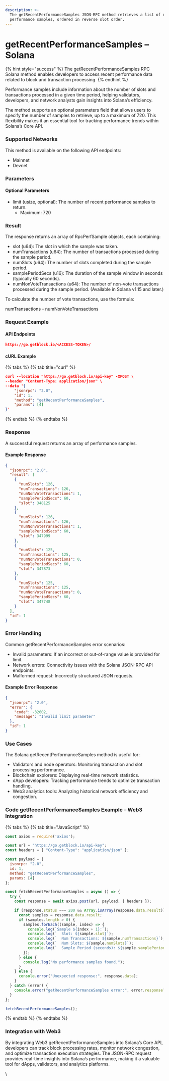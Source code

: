 ```yaml
---
description: >-
  The getRecentPerformanceSamples JSON-RPC method retrieves a list of recent
  performance samples, ordered in reverse slot order.
---
```


# getRecentPerformanceSamples – Solana

{% hint style="success" %}
The getRecentPerformanceSamples RPC Solana method enables developers to access recent performance data related to block and transaction processing.
{% endhint %}

Performance samples include information about the number of slots and transactions processed in a given time period, helping validators, developers, and network analysts gain insights into Solana’s efficiency.

The method supports an optional parameters field that allows users to specify the number of samples to retrieve, up to a maximum of 720. This flexibility makes it an essential tool for tracking performance trends within Solana’s Core API.

### Supported Networks

This method is available on the following API endpoints:

* Mainnet
* Devnet

### Parameters

#### Optional Parameters

* limit (usize, optional): The number of recent performance samples to return.
  * Maximum: 720

### Result

The response returns an array of RpcPerfSample objects, each containing:

* slot (u64): The slot in which the sample was taken.
* numTransactions (u64): The number of transactions processed during the sample period.
* numSlots (u64): The number of slots completed during the sample period.
* samplePeriodSecs (u16): The duration of the sample window in seconds (typically 60 seconds).
* numNonVoteTransactions (u64): The number of non-vote transactions processed during the sample period. (Available in Solana v1.15 and later.)

To calculate the number of vote transactions, use the formula:

numTransactions - numNonVoteTransactions

### Request Example

#### API Endpoints

```json
https://go.getblock.io/<ACCESS-TOKEN>/
```

#### cURL Example

{% tabs %}
{% tab title="curl" %}
```json
curl --location "https://go.getblock.io/api-key" -XPOST \
--header "Content-Type: application/json" \
--data '{
    "jsonrpc": "2.0",
    "id": 1,
    "method": "getRecentPerformanceSamples",
    "params": [4]
}'
```
{% endtab %}
{% endtabs %}

### Response

A successful request returns an array of performance samples.

#### Example Response

```json
{
  "jsonrpc": "2.0",
  "result": [
    {
      "numSlots": 126,
      "numTransactions": 126,
      "numNonVoteTransactions": 1,
      "samplePeriodSecs": 60,
      "slot": 348125
    },
    {
      "numSlots": 126,
      "numTransactions": 126,
      "numNonVoteTransactions": 1,
      "samplePeriodSecs": 60,
      "slot": 347999
    },
    {
      "numSlots": 125,
      "numTransactions": 125,
      "numNonVoteTransactions": 0,
      "samplePeriodSecs": 60,
      "slot": 347873
    },
    {
      "numSlots": 125,
      "numTransactions": 125,
      "numNonVoteTransactions": 0,
      "samplePeriodSecs": 60,
      "slot": 347748
    }
  ],
  "id": 1
}
```

### Error Handling

Common getRecentPerformanceSamples error scenarios:

* Invalid parameters: If an incorrect or out-of-range value is provided for limit.
* Network errors: Connectivity issues with the Solana JSON-RPC API endpoints.
* Malformed request: Incorrectly structured JSON requests.

#### Example Error Response

```json
{
  "jsonrpc": "2.0",
  "error": {
    "code": -32602,
    "message": "Invalid limit parameter"
  },
  "id": 1
}
```

### Use Cases

The Solana getRecentPerformanceSamples method is useful for:

* Validators and node operators: Monitoring transaction and slot processing performance.
* Blockchain explorers: Displaying real-time network statistics.
* dApp developers: Tracking performance trends to optimize transaction handling.
* Web3 analytics tools: Analyzing historical network efficiency and congestion.

### Code getRecentPerformanceSamples Example – Web3 Integration

{% tabs %}
{% tab title="JavaScript" %}
```javascript
const axios = require('axios');

const url = "https://go.getblock.io/api-key"; 
const headers = { "Content-Type": "application/json" };

const payload = {
  jsonrpc: "2.0",
  id: 1,
  method: "getRecentPerformanceSamples",
  params: [4]
};

const fetchRecentPerformanceSamples = async () => {
  try {
    const response = await axios.post(url, payload, { headers });

    if (response.status === 200 && Array.isArray(response.data.result)) {
      const samples = response.data.result;
      if (samples.length > 0) {
        samples.forEach((sample, index) => {
          console.log(`Sample ${index + 1}:`);
          console.log(`  Slot: ${sample.slot}`);
          console.log(`  Num Transactions: ${sample.numTransactions}`);
          console.log(`  Num Slots: ${sample.numSlots}`);
          console.log(`  Sample Period (seconds): ${sample.samplePeriodSecs}`);
        });
      } else {
        console.log("No performance samples found.");
      }
    } else {
      console.error("Unexpected response:", response.data);
    }
  } catch (error) {
    console.error("getRecentPerformanceSamples error:", error.response?.data || error.message);
  }
};

fetchRecentPerformanceSamples();
```
{% endtab %}
{% endtabs %}

### Integration with Web3

By integrating Web3 getRecentPerformanceSamples into Solana’s Core API, developers can track block processing rates, monitor network congestion, and optimize transaction execution strategies. The JSON-RPC request provides real-time insights into Solana’s performance, making it a valuable tool for dApps, validators, and analytics platforms.

\
